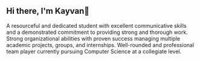## Hi there, I'm Kayvan👋
A resourceful and dedicated student with excellent communicative skills and a demonstrated commitment to providing strong and thorough work. Strong organizational abilities with proven success managing multiple academic projects, groups, and internships. Well-rounded and professional team player currently pursuing Computer Science at a collegiate level.
